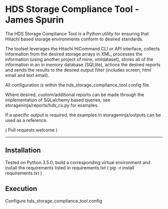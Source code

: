HDS Storage Compliance Tool - James Spurin
===================
The HDS Storage Compliance Tool is a Python utility for ensuring that Hitachi based storage environments conform to desired standards.  

The toolset leverages the Hitachi HiCommand CLI or API interface, collects information from the desired storage arrays in XML, processes the information (using another project of mine, xmldataset), stores all of the information in an in memory database (SQLlite), actions the desired reports and sends the results to the desired output filter (includes screen, html email and text email).

All configuration is within the hds_storage_compliance_tool.config file.

Where desired, custom/additional reports can be made through the implementation of SQLalchemy based queries, see storageninja/reports/hds_cs.py for examples. 

If a specific output is required, the examples in storageninja/outputs can be used as a reference.

( Pull requests welcome )

----------

Installation
-------------

Tested on Python 3.5.0, build a corresponding virtual environment and install the requirements listed in requirements.txt ( pip -r install requirements.txt )

Execution
-------------

Configure hds_storage_compliance_tool.config
